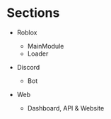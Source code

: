 # Sections

- Roblox
  * MainModule
  * Loader

- Discord
  * Bot

- Web
  * Dashboard, API & Website